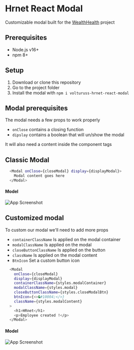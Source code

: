 # Hrnet React Modal

Customizable modal built for the [WealthHealth](https://github.com/TheoChrn/Wealth-Health) project

## Prerequisites

- Node.js v16+
- npm 8+

## Setup

1. Download or clone this repository
2. Go to the project folder
3. Install the modal with  `npm i volturuss-hrnet-react-modal`

## Modal prerequisites

The modal needs a few props to work properly

- `onClose` contains a closing function
- `dipslay` contains a boolean that will un/show the modal

It will also need a content inside the component tags

## Classic Modal
```bash
  <Modal onClose={closeModal} display={displayModal}>
    Modal content goes here
  </Modal>
```
#### Model
![App Screenshot](https://media.discordapp.net/attachments/856250851069001739/1123601973065822238/image.png?width=850&height=185)

## Customized modal
To custom our modal we'll need to add more props
- `containerClassName` Is applied on the modal container
- `modalClassName` Is applied on the modal
- `closeButtonClassName` Is applied on the button
- `className` Is applied on the modal content
- `BtnIcon` Set a custom button icon

```bash
  <Modal
    onClose={closeModal}
    display={displayModal}
    containerClassName={styles.modalContainer}
    modalClassName={styles.modal}
    closeButtonClassName={styles.closeModalBtn}
    btnIcon={<>&#10004;</>}
    className={styles.modalContent}
  >
    <h1>HRnet</h1>
    <p>Employee created !</p>
  </Modal>
```
#### Model
![App Screenshot](https://media.discordapp.net/attachments/856250851069001739/1124270554850021466/image.png?width=958&height=558)
